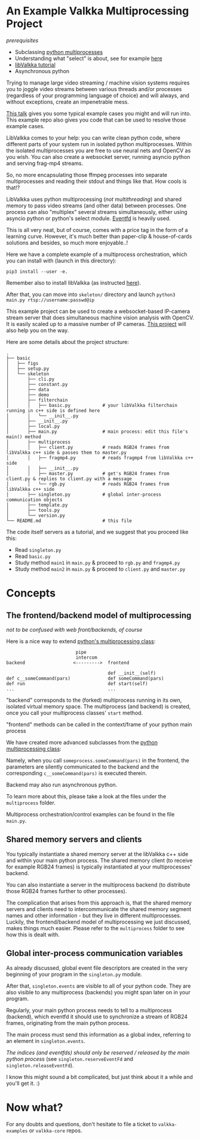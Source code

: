  
# An Example Valkka Multiprocessing Project

*prerequisites*

- Subclassing [python multiprocesses](https://docs.python.org/3.6/library/multiprocessing.html#the-process-class)
- Understanding what "select" is about, see for example [here](https://docs.python.org/3/howto/sockets.html)
- [libValkka tutorial](https://elsampsa.github.io/valkka-examples/_build/html/tutorial.html)
- Asynchronous python

Trying to manage large video streaming / machine vision systems requires you to joggle
video streams between various threads and/or processes (regardless of your programming language of choice)
and will always, and without exceptions, create an impenetrable mess.

[This talk](https://drive.google.com/file/d/19VXmhTYi19EKDlSorv-Tmd0gholeD9SJ/) gives you some typical example cases you might and will run into.
This example repo also gives you code that can be used to resolve those example cases.

LibValkka comes to your help: you can write clean python code, where different parts of your system run in isolated
python multiprocesses.  Within the isolated multiprocesses you are free to use neural nets and OpenCV as you wish.
You can also create a websocket server, running asyncio python and serving frag-mp4 streams.

So, no more encapsulating those ffmpeg processes into separate multiprocesses and reading their stdout and things like that.  How cools is that!?

LibValkka uses python multiprocessing (*not* multi*threading*) and shared memory to pass video streams (and other data) between processes.
One process can also "multiplex" several streams simultaneously, either using asyncio python or python's select module.
[Eventfd](https://linux.die.net/man/2/eventfd) is heavily used.

This is all very neat, but of course, comes with a price tag in the form of a learning curve.  However, it's much better than paper-clip & house-of-cards solutions and besides, so much more enjoyable..!

Here we have a complete example of a multiprocess orchestration, which you can install with (launch in this directory):
```
pip3 install --user -e.
```

Remember also to install libValkka (as instructed [here](https://elsampsa.github.io/valkka-examples/_build/html/index.html)).

After that, you can move into ``skeleton/`` directory and launch ``python3 main.py rtsp://username:passwd@ip``

This example project can be used to create a websocket-based IP-camera stream server that does simultaneous machine vision analysis with OpenCV.  It is easily scaled up to a massive number of IP cameras.
[This project](https://github.com/elsampsa/websocket-mse-demo) will also help you on the way.


Here are some details about the project structure:
```
.
├── basic
│   ├── figs
│   ├── setup.py
│   └── skeleton
│       ├── cli.py
│       ├── constant.py
│       ├── data
│       ├── demo
│       ├── filterchain
│       │   ├── basic.py            # your libValkka filterchain running in c++ side is defined here
│       │   └── __init__.py
│       ├── __init__.py
│       ├── local.py
│       ├── main.py                 # main process: edit this file's main() method
│       ├── multiprocess            
│       │   ├── client.py           # reads RGB24 frames from libValkka c++ side & passes them to master.py
│       │   ├── fragmp4.py          # reads fragmp4 from libValkka c++ side
│       │   ├── __init__.py
│       │   ├── master.py           # get's RGB24 frames from client.py & replies to client.py with a message
│       │   └── rgb.py              # reads RGB24 frames from libValkka c++ side
│       ├── singleton.py            # global inter-process communication objects
│       ├── template.py
│       ├── tools.py
│       └── version.py
└── README.md                       # this file
```


The code itself servers as a tutorial, and we suggest that you proceed like this:

- Read ``singleton.py``
- Read ``basic.py``
- Study method ``main1`` in ``main.py`` & proceed to ``rgb.py`` and ``fragmp4.py``
- Study method ``main2`` in ``main.py`` & proceed to ``client.py`` and ``master.py``

# Concepts

## The frontend/backend model of multiprocessing

*not to be confused with web front/backends, of course*

Here is a nice way to extend [python's multiprocessing class](https://docs.python.org/2/library/multiprocessing.html#the-process-class):

```
                          pipe
                          intercom
backend                  <--------->  frontend 

                                      def __init__(self)
def c__someCommand(pars)              def someCommand(pars)
def run                               def start(self)
...                                   ...

```

"backend" corresponds to the (forked) multiprocess running in its own, isolated virtual memory space.  The multiprocess (and backend) is created, once you
call your multiprocess classes' ``start`` method.

"frontend" methods can be called in the context/frame of your python main process

We have created more advanced subclasses from the [python multiprocessing class](https://docs.python.org/2/library/multiprocessing.html#the-process-class):

Namely, when you call ``someprocess.someCommand(pars)`` in the frontend, the parameters are silently communicated to the backend and
the corresponding ``c__someCommand(pars)`` is executed therein.

Backend may also run asynchronous python.

To learn more about this, please take a look at the files under the ``multiprocess`` folder.

Multiprocess orchestration/control examples can be found in the file ``main.py``.

## Shared memory servers and clients

You typically instantiate a shared memory server at the libValkka c++ side and within your main python process.  The shared memory client (to receive for example RGB24 frames) is typically instantiated at your multiprocesses' backend.

You can also instantiate a server in the multiprocess backend (to distribute those RGB24 frames further to other processes).

The complication that arises from this approach is, that the shared memory servers and clients need to intercommunicate the shared memory segment names and other information - but
they live in different multiprocesses.  Luckily, the frontend/backend model of multiprocessing we just discussed, makes things much easier.  Please refer to the ``multiprocess`` folder
to see how this is dealt with.

## Global inter-process communication variables

As already discussed, global event file descriptors are created in the very beginning of your program in the ``singleton.py`` module.

After that, ``singleton.events`` are visible to all of your python code.  They are also visible to any multiprocess (backends) you might span later on in your program.

Regularly, your main python process needs to tell to a multiprocess (backend), which eventfd it should use to synchronize a stream of RGB24 frames, originating from the main python process.

The main process must send this information as a global index, referring to an element in ``singleton.events``.

*The indices (and eventfds) should only be reserved / released by the main python process* (see ``singleton.reserveEventFd`` and ``singleton.releaseEventFd``).

I know this might sound a bit complicated, but just think about it a while and you'll get it.  :)

# Now what?

For any doubts and questions, don't hesitate to file a ticket to ``valkka-examples`` or ``valkka-core`` repos.

